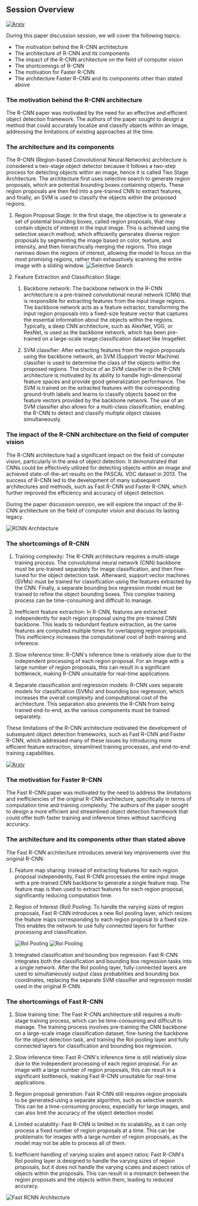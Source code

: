 ## Session Overview

[![Arxiv](https://img.shields.io/badge/ArXiv-1311.2524-orange.svg?color=blue)](https://arxiv.org/abs/1311.2524)

During this paper discussion session, we will cover the following topics:

- The motivation behind the R-CNN architecture
- The architecture of R-CNN and its components
- The impact of the R-CNN architecture on the field of computer vision
- The shortcomings of R-CNN
- The motivation for Faster R-CNN
- The architecture Faster R-CNN and its components other than stated above

### The motivation behind the R-CNN architecture

The R-CNN paper was motivated by the need for an effective and efficient object detection framework. The authors of the paper sought to design a method that could accurately localize and classify objects within an image, addressing the limitations of existing approaches at the time.

### The architecture and its components

The R-CNN (Region-based Convolutional Neural Networks) architecture is considered a two-stage object detector because it follows a two-step process for detecting objects within an image, hence it is called Two Stage Architecture. The architecture first uses selective search to generate region proposals, which are potential bounding boxes containing objects. These region proposals are then fed into a pre-trained CNN to extract features, and finally, an SVM is used to classify the objects within the proposed regions. 

  1. Region Proposal Stage: In the first stage, the objective is to generate a set of potential bounding boxes, called region proposals, that may contain objects of interest in the input image. This is achieved using the selective search method, which efficiently generates diverse region proposals by segmenting the image based on color, texture, and intensity, and then hierarchically merging the regions. This stage narrows down the regions of interest, allowing the model to focus on the most promising regions, rather than exhaustively scanning the entire image with a sliding window.
   ![Selective Search](ssearch.jpg)

   
 2. Feature Extraction and Classification Stage: 
    1. Backbone network: The backbone network in the R-CNN architecture is a pre-trained convolutional neural network (CNN) that is responsible for extracting features from the input image regions. The backbone network acts as a feature extractor, transforming the input region proposals into a fixed-size feature vector that captures the essential information about the objects within the regions. Typically, a deep CNN architecture, such as AlexNet, VGG, or ResNet, is used as the backbone network, which has been pre-trained on a large-scale image classification dataset like ImageNet.
   
    2. SVM classifier: After extracting features from the region proposals using the backbone network, an SVM (Support Vector Machine) classifier is used to determine the class of the objects within the proposed regions. The choice of an SVM classifier in the R-CNN architecture is motivated by its ability to handle high-dimensional feature spaces and provide good generalization performance. The SVM is trained on the extracted features with the corresponding ground-truth labels and learns to classify objects based on the feature vectors provided by the backbone network. The use of an SVM classifier also allows for a multi-class classification, enabling the R-CNN to detect and classify multiple object classes simultaneously.


### The impact of the R-CNN architecture on the field of computer vision

The R-CNN architecture had a significant impact on the field of computer vision, particularly in the area of object detection. It demonstrated that CNNs could be effectively utilized for detecting objects within an image and achieved state-of-the-art results on the PASCAL VOC dataset in 2013. The success of R-CNN led to the development of many subsequent architectures and methods, such as Fast R-CNN and Faster R-CNN, which further improved the efficiency and accuracy of object detection.

During the paper discussion session, we will explore the impact of the R-CNN architecture on the field of computer vision and discuss its lasting legacy.


![RCNN Architecture](rcnn.png)


### The shortcomings of R-CNN

1. Training complexity: The R-CNN architecture requires a multi-stage training process. The convolutional neural network (CNN) backbone must be pre-trained separately for image classification, and then fine-tuned for the object detection task. Afterward, support vector machines (SVMs) must be trained for classification using the features extracted by the CNN. Finally, a separate bounding box regression model must be trained to refine the object bounding boxes. This complex training process can be time-consuming and difficult to manage.

2. Inefficient feature extraction: In R-CNN, features are extracted independently for each region proposal using the pre-trained CNN backbone. This leads to redundant feature extraction, as the same features are computed multiple times for overlapping region proposals. This inefficiency increases the computational cost of both training and inference.

3. Slow inference time: R-CNN's inference time is relatively slow due to the independent processing of each region proposal. For an image with a large number of region proposals, this can result in a significant bottleneck, making R-CNN unsuitable for real-time applications.

4. Separate classification and regression models: R-CNN uses separate models for classification (SVMs) and bounding box regression, which increases the overall complexity and computational cost of the architecture. This separation also prevents the R-CNN from being trained end-to-end, as the various components must be trained separately.

These limitations of the R-CNN architecture motivated the development of subsequent object detection frameworks, such as Fast R-CNN and Faster R-CNN, which addressed many of these issues by introducing more efficient feature extraction, streamlined training processes, and end-to-end training capabilities.

[![Arxiv](https://img.shields.io/badge/ArXiv-1311.2524-orange.svg?color=blue)](https://arxiv.org/abs/1311.2524)



### The motivation for Faster R-CNN
The Fast R-CNN paper was motivated by the need to address the limitations and inefficiencies of the original R-CNN architecture, specifically in terms of computation time and training complexity. The authors of the paper sought to design a more efficient and streamlined object detection framework that could offer both faster training and inference times without sacrificing accuracy.

### The architecture and its components other than stated above

The Fast R-CNN architecture introduces several key improvements over the original R-CNN:

1. Feature map sharing: Instead of extracting features for each region proposal independently, Fast R-CNN processes the entire input image with a pre-trained CNN backbone to generate a single feature map. The feature map is then used to extract features for each region proposal, significantly reducing computation time.
    

2. Region of Interest (RoI) Pooling: To handle the varying sizes of region proposals, Fast R-CNN introduces a new RoI pooling layer, which resizes the feature maps corresponding to each region proposal to a fixed size. This enables the network to use fully connected layers for further processing and classification.
   
   ![RoI Pooling](https://img.shields.io/badge/ArXiv-1703.06870-orange.svg?color=blue)
![Roi Pooling](roi_pooling.jpg)


3. Integrated classification and bounding box regression: Fast R-CNN integrates both the classification and bounding box regression tasks into a single network. After the RoI pooling layer, fully connected layers are used to simultaneously output class probabilities and bounding box coordinates, replacing the separate SVM classifier and regression model used in the original R-CNN.


### The shortcomings of Fast R-CNN

1. Slow training time: The Fast R-CNN architecture still requires a multi-stage training process, which can be time-consuming and difficult to manage. The training process involves pre-training the CNN backbone on a large-scale image classification dataset, fine-tuning the backbone for the object detection task, and training the RoI pooling layer and fully connected layers for classification and bounding box regression.
   
2. Slow inference time: Fast R-CNN's inference time is still relatively slow due to the independent processing of each region proposal. For an image with a large number of region proposals, this can result in a significant bottleneck, making Fast R-CNN unsuitable for real-time applications.

3. Region proposal generation: Fast R-CNN still requires region proposals to be generated using a separate algorithm, such as selective search. This can be a time-consuming process, especially for large images, and can also limit the accuracy of the object detection model.

4. Limited scalability: Fast R-CNN is limited in its scalability, as it can only process a fixed number of region proposals at a time. This can be problematic for images with a large number of region proposals, as the model may not be able to process all of them.


5. Inefficient handling of varying scales and aspect ratios: Fast R-CNN's RoI pooling layer is designed to handle the varying sizes of region proposals, but it does not handle the varying scales and aspect ratios of objects within the proposals. This can result in a mismatch between the region proposals and the objects within them, leading to reduced accuracy.


![Fast RCNN Architecture](fastrcnn.png)
